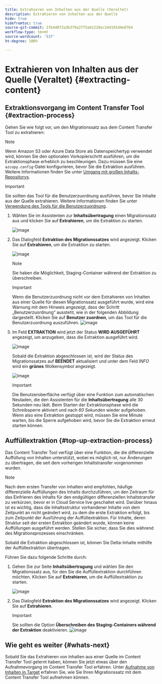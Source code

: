 ```yaml
---
title: Extrahieren von Inhalten aus der Quelle (Veraltet)
description: Extrahieren von Inhalten aus der Quelle
hide: true
hidefromtoc: true
source-git-commit: 1fb4d0f2a3b3f9a27f5ab1228ec2d419149e0764
workflow-type: tm+mt
source-wordcount: '537'
ht-degree: 100%

---
```


# Extrahieren von Inhalten aus der Quelle (Veraltet) {#extracting-content}

## Extraktionsvorgang im Content Transfer Tool {#extraction-process}

Gehen Sie wie folgt vor, um den Migrationssatz aus dem Content Transfer Tool zu extrahieren:
>[!NOTE]
>Wenn Amazon S3 oder Azure Data Store als Datenspeichertyp verwendet wird, können Sie den optionalen Vorkopierschritt ausführen, um die Extraktionsphase erheblich zu beschleunigen. Dazu müssen Sie eine `azcopy.config`-Datei konfigurieren, bevor Sie die Extraktion ausführen. Weitere Informationen finden Sie unter [Umgang mit großen Inhalts-Repositorys](https://experienceleague.adobe.com/docs/experience-manager-cloud-service/moving/cloud-migration/content-transfer-tool/handling-large-content-repositories.html?lang=de).

>[!IMPORTANT]
>Sie sollten das Tool für die Benutzerzuordnung ausführen, bevor Sie Inhalte aus der Quelle extrahieren. Weitere Informationen finden Sie unter [Verwendung des Tools für die Benutzerzuordnung](https://experienceleague.adobe.com/docs/experience-manager-cloud-service/moving/cloud-migration/content-transfer-tool/user-mapping-tool/using-user-mapping-tool.html?lang=de).

1. Wählen Sie im Assistenten zur **Inhaltsübertragung** einen Migrationssatz aus und klicken Sie auf **Extrahieren**, um die Extraktion zu starten.

   ![image](/help/journey-migration/content-transfer-tool/assets-ctt/extraction-01.png)

1. Das Dialogfeld **Extraktion des Migrationssatzes** wird angezeigt. Klicken Sie auf **Extrahieren**, um die Extraktion zu starten.

   ![image](/help/journey-migration/content-transfer-tool/assets-ctt/extraction-02.png)

   >[!NOTE]
   >Sie haben die Möglichkeit, Staging-Container während der Extraktion zu überschreiben.

   >[!IMPORTANT]
   >Wenn die Benutzerzuordnung nicht vor dem Extrahieren von Inhalten aus einer Quelle für diesen Migrationssatz ausgeführt wurde, wird eine Warnung mit dem Hinweis angezeigt, dass der Schritt „Benutzerzuordnung“ aussteht, wie in der folgenden Abbildung dargestellt. Klicken Sie auf **Benutzer zuordnen**, um das Tool für die Benutzerzuordnung auszuführen.
   >![image](/help/journey-migration/content-transfer-tool/assets-ctt/user-mapping-extract.png)

1. Im Feld **EXTRAKTION** wird jetzt der Status **WIRD AUSGEFÜHRT** angezeigt, um anzugeben, dass die Extraktion ausgeführt wird.

   ![image](/help/journey-migration/content-transfer-tool/assets-ctt/extraction-03.png)

   Sobald die Extraktion abgeschlossen ist, wird der Status des Migrationssatzes auf **BEENDET** aktualisiert und unter dem Feld *INFO* wird ein **grünes** Wolkensymbol angezeigt.

   ![image](/help/journey-migration/content-transfer-tool/assets-ctt/extraction-04.png)

   >[!IMPORTANT]
   >Die Benutzeroberfläche verfügt über eine Funktion zum automatischen Neuladen, die den Assistenten für die **Inhaltsübertragung** alle 30 Sekunden neu lädt.
   >Beim Starten der Extraktionsphase wird die Schreibsperre aktiviert und nach *60 Sekunden* wieder aufgehoben. Wenn also eine Extraktion gestoppt wird, müssen Sie eine Minute warten, bis die Sperre aufgehoben wird, bevor Sie die Extraktion erneut starten können.

## Auffüllextraktion {#top-up-extraction-process}

Das Content Transfer Tool verfügt über eine Funktion, die die differenzielle Auffüllung von Inhalten unterstützt, wobei es möglich ist, nur Änderungen zu übertragen, die seit dem vorherigen Inhaltstransfer vorgenommen wurden.

>[!NOTE]
>Nach dem ersten Transfer von Inhalten wird empfohlen, häufige differenzielle Auffüllungen des Inhalts durchzuführen, um den Zeitraum für das Einfrieren des Inhalts für den endgültigen differenziellen Inhaltstransfer zu verkürzen, bevor er in Cloud Service live geschaltet wird.
>Darüber hinaus ist es wichtig, dass die Inhaltsstruktur vorhandener Inhalte von dem Zeitpunkt an nicht geändert wird, zu dem die erste Extraktion erfolgt, bis zum Zeitpunkt der Ausführung der Auffüllextraktion. Für Inhalte, deren Struktur seit der ersten Extraktion geändert wurde, können keine Auffüllungen ausgeführt werden. Stellen Sie sicher, dass Sie dies während des Migrationsprozesses einschränken.

Sobald die Extraktion abgeschlossen ist, können Sie Delta-Inhalte mithilfe der Auffüllextraktion übertragen.

Führen Sie dazu folgende Schritte durch:

1. Gehen Sie zur Seite **Inhaltsübertragung** und wählen Sie den Migrationssatz aus, für den Sie die Auffüllextraktion durchführen möchten. Klicken Sie auf **Extrahieren**, um die Auffüllextraktion zu starten.

   ![image](/help/journey-migration/content-transfer-tool/assets-ctt/extraction-05.png)

1. Das Dialogfeld **Extraktion des Migrationssatzes** wird angezeigt. Klicken Sie auf **Extrahieren**.

   >[!IMPORTANT]
   >Sie sollten die Option **Überschreiben des Staging-Containers während der Extraktion** deaktivieren.
   >![image](/help/journey-migration/content-transfer-tool/assets-ctt/extraction-06.png)


## Wie geht es weiter {#whats-next}

Sobald Sie das Extrahieren von Inhalten aus einer Quelle im Content Transfer Tool gelernt haben, können Sie jetzt etwas über den Aufnahmevorgang im Content Transfer Tool erfahren. Unter [Aufnahme von Inhalten in Target](/help/journey-migration/content-transfer-tool/using-content-transfer-tool/ingesting-content.md) erfahren Sie, wie Sie Ihren Migrationssatz mit dem Content Transfer Tool aufnehmen können.

